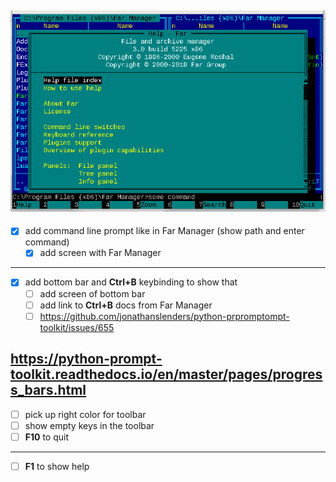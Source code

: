 ![Far Manager Help](screens/help.png)
---
* [x] add command line prompt like in Far Manager (show path and enter command)
  * [x] add screen with Far Manager
---
* [x] add bottom bar and **Ctrl+B** keybinding to show that
  * [ ] add screen of bottom bar
  * [ ] add link to **Ctrl+B** docs from Far Manager
  * [ ] https://github.com/jonathanslenders/python-prpromptompt-toolkit/issues/655
  
https://python-prompt-toolkit.readthedocs.io/en/master/pages/progress_bars.html
---
* [ ] pick up right color for toolbar
* [ ] show empty keys in the toolbar
* [ ] **F10** to quit
---
* [ ] **F1** to show help
